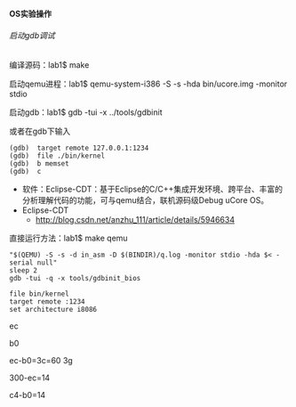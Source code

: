 #### OS实验操作

###### 启动gdb调试

编译源码：lab1$ make

启动qemu进程：lab1$ qemu-system-i386 -S -s -hda bin/ucore.img -monitor stdio

启动gdb：lab1$ gdb -tui -x ../tools/gdbinit

或者在gdb下输入

```
(gdb)  target remote 127.0.0.1:1234
(gdb)  file ./bin/kernel
(gdb)  b memset
(gdb)  c
```

- 软件：Eclipse-CDT：基于Eclipse的C/C++集成开发环境、跨平台、丰富的分析理解代码的功能，可与qemu结合，联机源码级Debug uCore OS。
- Eclipse-CDT
  - <http://blog.csdn.net/anzhu_111/article/details/5946634>

直接运行方法：lab1$ make qemu



```
"$(QEMU) -S -s -d in_asm -D $(BINDIR)/q.log -monitor stdio -hda $< -serial null"
sleep 2
gdb -tui -q -x tools/gdbinit_bios

file bin/kernel
target remote :1234
set architecture i8086
```

ec

b0

ec-b0=3c=60 3g

300-ec=14

c4-b0=14